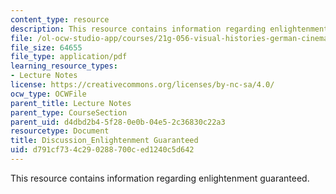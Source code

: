 ```yaml
---
content_type: resource
description: This resource contains information regarding enlightenment guaranteed.
file: /ol-ocw-studio-app/courses/21g-056-visual-histories-german-cinema-1945-to-present-fall-2003/d791cf734c290288700ced1240c5d642_MIT21G_056F03_enlight.pdf
file_size: 64655
file_type: application/pdf
learning_resource_types:
- Lecture Notes
license: https://creativecommons.org/licenses/by-nc-sa/4.0/
ocw_type: OCWFile
parent_title: Lecture Notes
parent_type: CourseSection
parent_uid: d4dbd2b4-5f28-0e0b-04e5-2c36830c22a3
resourcetype: Document
title: Discussion_Enlightenment Guaranteed
uid: d791cf73-4c29-0288-700c-ed1240c5d642
---
```

This resource contains information regarding enlightenment guaranteed.